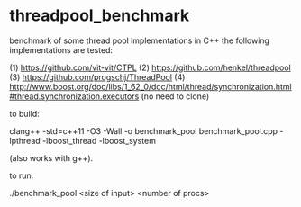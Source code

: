 # threadpool_benchmark
benchmark of some thread pool implementations in C++
the following implementations are tested:

(1) https://github.com/vit-vit/CTPL
(2) https://github.com/henkel/threadpool
(3) https://github.com/progschj/ThreadPool
(4) http://www.boost.org/doc/libs/1_62_0/doc/html/thread/synchronization.html#thread.synchronization.executors (no need to clone)

to build:

clang++ -std=c++11 -O3 -Wall -o benchmark_pool benchmark_pool.cpp -lpthread -lboost_thread -lboost_system

(also works with g++).

to run:

./benchmark_pool \<size of input\> \<number of procs\>
